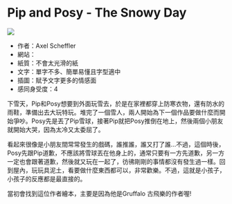 # Pip and Posy - The Snowy Day
![](https://images-na.ssl-images-amazon.com/images/I/61O-fm4nEkL._SX497_BO1,204,203,200_.jpg)

+ 作者：Axel Scheffler
+ 網站：
+ 紙質：不會太光滑的紙
+ 文字：單字不多、簡單易懂且字型適中
+ 插圖：賦予文字更多的情感面
+ 感同身受度：4

下雪天，Pip和Posy想要到外面玩雪去，於是在家裡都穿上防寒衣物，還有防水的雨鞋，準備出去大玩特玩。堆完了一個雪人，兩人開始為下一個作品要做什麼而開始爭吵。Posy先是丟了Pip雪球，接著Pip就把Posy推倒在地上，然後兩個小朋友就開始大哭，因為太冷又太委屈了。

看起來很像是小朋友間常常發生的戲碼，誰推誰，誰又打了誰…不過，這個時後，Posy先跟Pip道歉，不應該將雪球丟在他身上的，通常只要有一方先道歉，另一方一定也會跟著道歉，然後就又玩在一起了，彷彿剛剛的事情都沒有發生過一樣。回到屋內，玩玩具泥土，看要做什麼東西都可以，非常歡樂。不過，這就是小孩子，小孩子的反應都是最直接的。

當初會找到這位作者繪本，主要是因為他是Gruffalo 古飛樂的作者喔!
